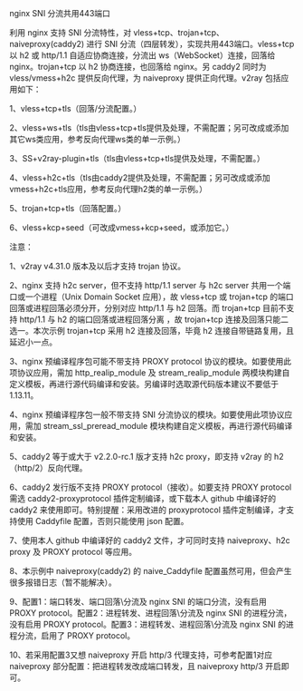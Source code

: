 nginx SNI 分流共用443端口

利用 nginx 支持 SNI 分流特性，对 vless+tcp、trojan+tcp、naiveproxy(caddy2) 进行 SNI 分流（四层转发），实现共用443端口。vless+tcp 以 h2 或 http/1.1 自适应协商连接，分流出 ws（WebSocket）连接，回落给 nginx。trojan+tcp 以 h2 协商连接，也回落给 nginx。另 caddy2 同时为 vless/vmess+h2c 提供反向代理，为 naiveproxy 提供正向代理。v2ray 包括应用如下：

1、vless+tcp+tls（回落/分流配置。）

2、vless+ws+tls（tls由vless+tcp+tls提供及处理，不需配置；另可改成或添加其它ws类应用，参考反向代理ws类的单一示例。）

3、SS+v2ray-plugin+tls（tls由vless+tcp+tls提供及处理，不需配置。）

4、vless+h2c+tls（tls由caddy2提供及处理，不需配置；另可改成或添加vmess+h2c+tls应用，参考反向代理h2类的单一示例。）

5、trojan+tcp+tls（回落配置。）

6、vless+kcp+seed（可改成vmess+kcp+seed，或添加它。）

注意：

1、v2ray v4.31.0 版本及以后才支持 trojan 协议。 

2、nginx 支持 h2c server，但不支持 http/1.1 server 与 h2c server 共用一个端口或一个进程（Unix Domain Socket 应用），故 vless+tcp 或 trojan+tcp 的端口回落或进程回落必须分开，分别对应 http/1.1 与 h2 回落。而 trojan+tcp 目前不支持 http/1.1 与 h2 的端口回落或进程回落分离 ，故 trojan+tcp 连接及回落只能二选一。本次示例 trojan+tcp 采用 h2 连接及回落，毕竟 h2 连接自带链路复用，且延迟小一点。

3、nginx 预编译程序包可能不带支持 PROXY protocol 协议的模块。如要使用此项协议应用，需加 http_realip_module 及 stream_realip_module 两模块构建自定义模板，再进行源代码编译和安装。另编译时选取源代码版本建议不要低于1.13.11。

4、nginx 预编译程序包一般不带支持 SNI 分流协议的模块。如要使用此项协议应用，需加 stream_ssl_preread_module 模块构建自定义模板，再进行源代码编译和安装。

5、caddy2 等于或大于 v2.2.0-rc.1 版才支持 h2c proxy，即支持 v2ray 的 h2（http/2）反向代理。

6、caddy2 发行版不支持 PROXY protocol（接收）。如要支持 PROXY protocol 需选 caddy2-proxyprotocol 插件定制编译，或下载本人 github 中编译好的 caddy2 来使用即可。特别提醒：采用改进的 proxyprotocol 插件定制编译，才支持使用 Caddyfile 配置，否则只能使用 json 配置。

7、使用本人 github 中编译好的 caddy2 文件，才可同时支持 naiveproxy、h2c proxy 及 PROXY protocol 等应用。

8、本示例中 naiveproxy(caddy2) 的 naive_Caddyfile 配置虽然可用，但会产生很多报错日志（暂不能解决）。

9、配置1：端口转发、端口回落\分流及 nginx SNI 的端口分流，没有启用 PROXY protocol。配置2：进程转发、进程回落\分流及 nginx SNI 的进程分流，没有启用 PROXY protocol。配置3：进程转发、进程回落\分流及 nginx SNI 的进程分流，启用了 PROXY protocol。

10、若采用配置3又想 naiveproxy 开启 http/3 代理支持，可参考配置1对应 naiveproxy 部分配置：把进程转发改成端口转发，且 naiveproxy http/3 开启即可。

